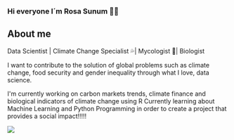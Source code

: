 ### Hi everyone I´m Rosa Sunum  👋🍄

## About me
Data Scientist | Climate Change Specialist 💦| Mycologist 🍄| Biologist

I want to contribute to the solution of global problems such as climate change, food security and gender inequality through what I love, data science.

I'm currently working on carbon markets trends, climate finance and biological indicators of climate change using R
Currently learning about Machine Learning and Python Programming in order to create a project that provides a social impact!!!!!

<img src = "https://www.hqwalls.com/wp-content/uploads/2013/06/Exquisite-mushroom-wallpaper-1920x1200.jpg"> 




